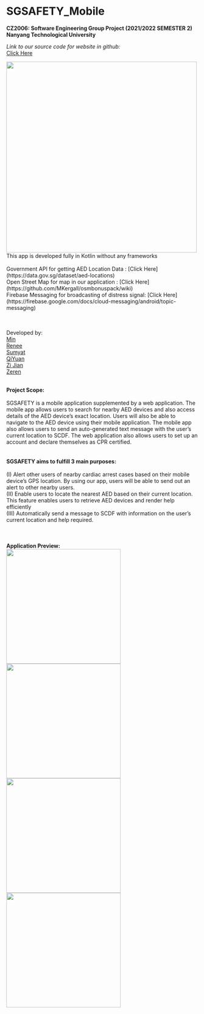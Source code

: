# SGSAFETY_Mobile
<b>CZ2006: Software Engineering Group Project (2021/2022 SEMESTER 2) Nanyang Technological University</b>

<i>Link to our source code for website in github:</i><br>
[Click Here](https://github.com/Anthony-Zou/cz2006web/tree/min-dev)<br>

<img src="https://user-images.githubusercontent.com/92379986/163681256-ebd788f0-4511-4696-9845-01cfdeca822f.png" width="500" height="500" />

<br>
This app is developed fully in Kotlin without any frameworks<br>
<br>
Government API for getting AED Location Data          : [Click Here](https://data.gov.sg/dataset/aed-locations)
<br>
Open Street Map for map in our application            : [Click Here](https://github.com/MKergall/osmbonuspack/wiki)
<br>
Firebase Messaging for broadcasting of distress signal: [Click Here](https://firebase.google.com/docs/cloud-messaging/android/topic-messaging)
<br>
<br>
<br>


Developed by:
 <br>
[Min](https://github.com/mink0003)<br>
[Renee](https://github.com/smollestquail)<br>
[Sumyat](https://github.com/myattt)<br>
[QiYuan](https://github.com/hhuppii)<br>
[Zi Jian](https://github.com/zijian99)<br>
[Zeren](https://github.com/Anthony-Zou)<br>

<br>
<b>Project Scope:</b><br>
<br>
SGSAFETY is a mobile application supplemented by a web application. The mobile app allows users to search for nearby AED devices and also access details of the AED device’s exact location. Users will also be able to navigate to the AED device using their mobile application. The mobile app also allows users to send an auto-generated text message with the user’s current location to SCDF. The web application also allows users to set up an account and declare themselves as CPR certified. 

<br>
<br>
<br>
<b>SGSAFETY aims to fulfill 3 main purposes:</b><br>
<br>
(I)   Alert other users of nearby cardiac arrest cases based on their mobile device’s GPS location. By using our app, users will be able to send out an alert to other nearby users.<br>
(II)  Enable users to locate the nearest AED based on their current location. This feature enables users to retrieve AED devices and render help efficiently  <br>
(III) Automatically send a message to SCDF with information on the user’s current location and help required.<br>

<br>
<br>
<br>
<b>Application Preview:</b><br>
<img src="https://user-images.githubusercontent.com/92379986/163681656-e1a209c4-d6c2-4f8b-a31c-70c1b78450d3.jpeg" width="300"/> <img src="https://user-images.githubusercontent.com/92379986/163681663-949f6788-1bf0-467e-8718-21e74210522b.jpeg" width="300"/> 
<br>
<img src="https://user-images.githubusercontent.com/92379986/163681671-c5c83fa5-42f5-4593-b223-b8a8c243809d.jpeg" width="300"/> <img src="https://user-images.githubusercontent.com/92379986/163681672-18bf1a6a-dc96-490a-b7b8-aba92766df87.jpeg" width="300"/> 








